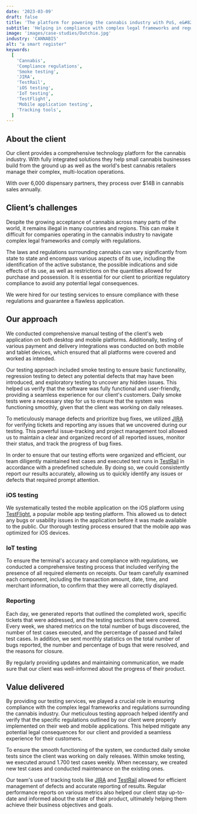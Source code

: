 ```yaml
---
date: '2023-03-09'
draft: false
title: 'The platform for powering the cannabis industry with PoS, e&#8209;commerce, and payments'
subtitle: 'Helping in compliance with complex legal frameworks and regulations, and providing a seamless experience for customers'
image: 'images/case-studies/Dutchie.jpg'
industry: 'CANNABIS'
alt: "a smart register"
keywords:
  [
    'Cannabis',
    'Compliance regulations',
    'Smoke testing',
    'JIRA',
    'TestRail',
    'iOS testing',
    'IoT testing',
    'TestFlight',
    'Mobile application testing',
    'Tracking tools',
  ]
---
```


## About the client

Our client provides a comprehensive technology platform for the cannabis industry. With fully integrated solutions they help small cannabis businesses build from the ground up as well as the world's best cannabis retailers manage their complex, multi-location operations.

With over 6,000 dispensary partners, they process over $14B in cannabis sales annually.

## Client’s challenges

Despite the growing acceptance of cannabis across many parts of the world, it remains illegal in many countries and regions. This can make it difficult for companies operating in the cannabis industry to navigate complex legal frameworks and comply with regulations.

The laws and regulations surrounding cannabis can vary significantly from state to state and encompass various aspects of its use, including the identification of the active substance, the possible indications and side effects of its use, as well as restrictions on the quantities allowed for purchase and possession. It is essential for our client to prioritize regulatory compliance to avoid any potential legal consequences.

We were hired for our testing services to ensure compliance with these regulations and guarantee a flawless application.

## Our approach

We conducted comprehensive manual testing of the client's web application on both desktop and mobile platforms. Additionally, testing of various payment and delivery integrations was conducted on both mobile and tablet devices, which ensured that all platforms were covered and worked as intended.

Our testing approach included smoke testing to ensure basic functionality, regression testing to detect any potential defects that may have been introduced, and exploratory testing to uncover any hidden issues. This helped us verify that the software was fully functional and user-friendly, providing a seamless experience for our client's customers. Daily smoke tests were a necessary step for us to ensure that the system was functioning smoothly, given that the client was working on daily releases.

To meticulously manage defects and prioritize bug fixes, we utilized [JIRA](https://www.atlassian.com/software/jira) for verifying tickets and reporting any issues that we uncovered during our testing. This powerful issue-tracking and project management tool allowed us to maintain a clear and organized record of all reported issues, monitor their status, and track the progress of bug fixes.

In order to ensure that our testing efforts were organized and efficient, our team diligently maintained test cases and executed test runs in [TestRail](https://www.gurock.com/testrail) in accordance with a predefined schedule. By doing so, we could consistently report our results accurately, allowing us to quickly identify any issues or defects that required prompt attention.

### iOS testing

We systematically tested the mobile application on the iOS platform using [TestFlight](https://developer.apple.com/testflight/), a popular mobile app testing platform. This allowed us to detect any bugs or usability issues in the application before it was made available to the public. Our thorough testing process ensured that the mobile app was optimized for iOS devices.

### IoT testing

To ensure the terminal's accuracy and compliance with regulations, we conducted a comprehensive testing process that included verifying the presence of all required elements on receipts. Our team carefully examined each component, including the transaction amount, date, time, and merchant information, to confirm that they were all correctly displayed.

### Reporting

Each day, we generated reports that outlined the completed work, specific tickets that were addressed, and the testing sections that were covered. Every week, we shared metrics on the total number of bugs discovered, the number of test cases executed, and the percentage of passed and failed test cases. In addition, we sent monthly statistics on the total number of bugs reported, the number and percentage of bugs that were resolved, and the reasons for closure.

By regularly providing updates and maintaining communication, we made sure that our client was well-informed about the progress of their product.

## Value delivered

By providing our testing services, we played a crucial role in ensuring compliance with the complex legal frameworks and regulations surrounding the cannabis industry. Our meticulous testing approach helped identify and verify that the specific regulations outlined by our client were properly implemented on their web and mobile applications. This helped mitigate any potential legal consequences for our client and provided a seamless experience for their customers.

To ensure the smooth functioning of the system, we conducted daily smoke tests since the client was working on daily releases. Within smoke testing, we executed around 1.700 test cases weekly. When necessary, we created new test cases and conducted maintenance on the existing ones.

Our team's use of tracking tools like [JIRA](https://www.atlassian.com/software/jira) and [TestRail](https://www.gurock.com/testrail) allowed for efficient management of defects and accurate reporting of results. Regular performance reports on various metrics also helped our client stay up-to-date and informed about the state of their product, ultimately helping them achieve their business objectives and goals.
